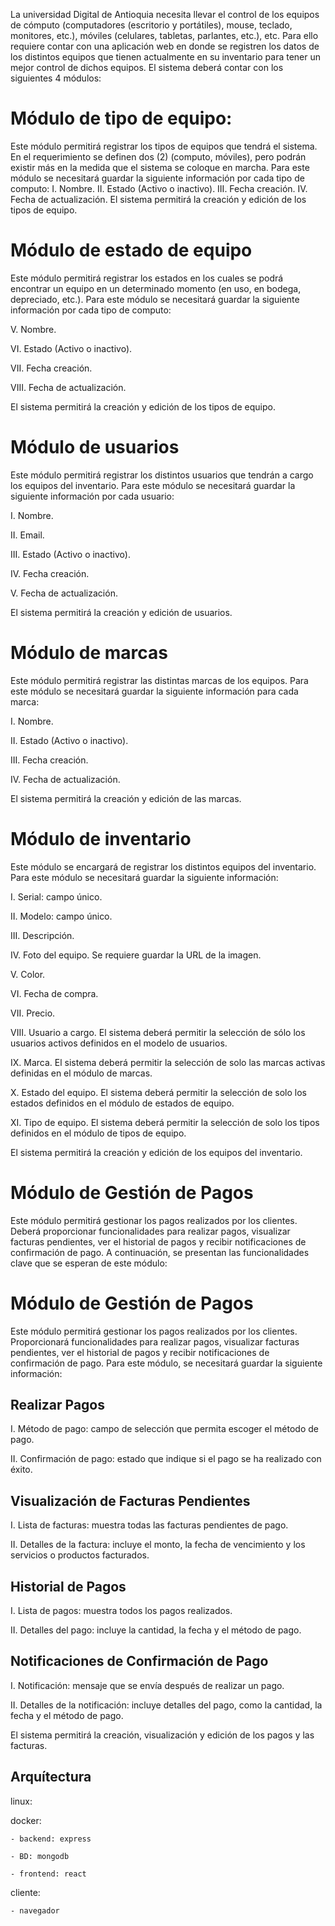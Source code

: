 <!--todo lo refrente a creación de diagramas, modelado, arquitectura será diseñado en plamuml  -->
La universidad Digital de Antioquia necesita llevar el control de los equipos de cómputo 
(computadores (escritorio y portátiles), mouse, teclado, monitores, etc.), móviles (celulares, 
tabletas, parlantes, etc.), etc. Para ello requiere contar con una aplicación web en donde se registren 
los datos de los distintos equipos que tienen actualmente en su inventario para tener un mejor 
control de dichos equipos. El sistema deberá contar con los siguientes 4 módulos:

# Módulo de tipo de equipo:
Este módulo permitirá registrar los tipos de equipos que tendrá el sistema. En el requerimiento se 
definen dos (2) (computo, móviles), pero podrán existir más en la medida que el sistema se coloque 
en marcha. Para este módulo se necesitará guardar la siguiente información por cada tipo de 
computo: 
I. Nombre. 
II. Estado (Activo o inactivo). 
III. Fecha creación. 
IV. Fecha de actualización. 
El sistema permitirá la creación y edición de los tipos de equipo. 

# Módulo de estado de equipo
Este módulo permitirá registrar los estados en los cuales se podrá encontrar un equipo en un 
determinado momento (en uso, en bodega, depreciado, etc.). Para este módulo se necesitará 
guardar la siguiente información por cada tipo de computo:

V. Nombre. 

VI. Estado (Activo o inactivo). 

VII. Fecha creación. 

VIII. Fecha de actualización. 

El sistema permitirá la creación y edición de los tipos de equipo. 

# Módulo de usuarios
Este módulo permitirá registrar los distintos usuarios que tendrán a cargo los equipos del inventario. 
Para este módulo se necesitará guardar la siguiente información por cada usuario: 

I. Nombre. 

II. Email. 

III. Estado (Activo o inactivo). 

IV. Fecha creación. 

V. Fecha de actualización. 

El sistema permitirá la creación y edición de usuarios.

# Módulo de marcas
Este módulo permitirá registrar las distintas marcas de los equipos. Para este módulo se necesitará 
guardar la siguiente información para cada marca: 

I. Nombre. 

II. Estado (Activo o inactivo). 

III. Fecha creación. 

IV. Fecha de actualización. 

El sistema permitirá la creación y edición de las marcas. 

# Módulo de inventario 
Este módulo se encargará de registrar los distintos equipos del inventario. Para este módulo se 
necesitará guardar la siguiente información: 

I. Serial: campo único. 

II. Modelo: campo único. 

III. Descripción. 

IV. Foto del equipo. Se requiere guardar la URL de la imagen. 

V. Color. 

VI. Fecha de compra. 

VII. Precio. 

VIII. Usuario a cargo. El sistema deberá permitir la selección de sólo los usuarios activos definidos 
en el modelo de usuarios. 

IX. Marca. El sistema deberá permitir la selección de solo las marcas activas definidas en el 
módulo de marcas. 

X. Estado del equipo. El sistema deberá permitir la selección de solo los estados definidos en 
el módulo de estados de equipo. 

XI. Tipo de equipo. El sistema deberá permitir la selección de solo los tipos definidos en el 
módulo de tipos de equipo. 

El sistema permitirá la creación y edición de los equipos del inventario.  

# Módulo de Gestión de Pagos

Este módulo permitirá gestionar los pagos realizados por los clientes. Deberá proporcionar funcionalidades para realizar pagos, visualizar facturas pendientes, ver el historial de pagos y recibir notificaciones de confirmación de pago. A continuación, se presentan las funcionalidades clave que se esperan de este módulo:

# Módulo de Gestión de Pagos

Este módulo permitirá gestionar los pagos realizados por los clientes. Proporcionará funcionalidades para realizar pagos, visualizar facturas pendientes, ver el historial de pagos y recibir notificaciones de confirmación de pago. Para este módulo, se necesitará guardar la siguiente información:

## Realizar Pagos

I. Método de pago: campo de selección que permita escoger el método de pago.

II. Confirmación de pago: estado que indique si el pago se ha realizado con éxito.

## Visualización de Facturas Pendientes

I. Lista de facturas: muestra todas las facturas pendientes de pago.

II. Detalles de la factura: incluye el monto, la fecha de vencimiento y los servicios o productos facturados.

## Historial de Pagos

I. Lista de pagos: muestra todos los pagos realizados.

II. Detalles del pago: incluye la cantidad, la fecha y el método de pago.

## Notificaciones de Confirmación de Pago

I. Notificación: mensaje que se envía después de realizar un pago.

II. Detalles de la notificación: incluye detalles del pago, como la cantidad, la fecha y el método de pago.

El sistema permitirá la creación, visualización y edición de los pagos y las facturas.

## Arquítectura

linux: 

  docker:
  
    - backend: express
    
    - BD: mongodb
    
    - frontend: react
    
  cliente:
  
    - navegador

    
    


